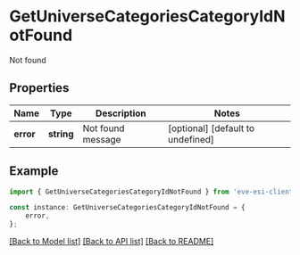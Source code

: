 # GetUniverseCategoriesCategoryIdNotFound

Not found

## Properties

Name | Type | Description | Notes
------------ | ------------- | ------------- | -------------
**error** | **string** | Not found message | [optional] [default to undefined]

## Example

```typescript
import { GetUniverseCategoriesCategoryIdNotFound } from 'eve-esi-client-ts';

const instance: GetUniverseCategoriesCategoryIdNotFound = {
    error,
};
```

[[Back to Model list]](../README.md#documentation-for-models) [[Back to API list]](../README.md#documentation-for-api-endpoints) [[Back to README]](../README.md)
